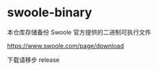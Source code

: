 # swoole-binary

本仓库存储备份 Swoole 官方提供的二进制可执行文件

<https://www.swoole.com/page/download>

下载请移步 release

